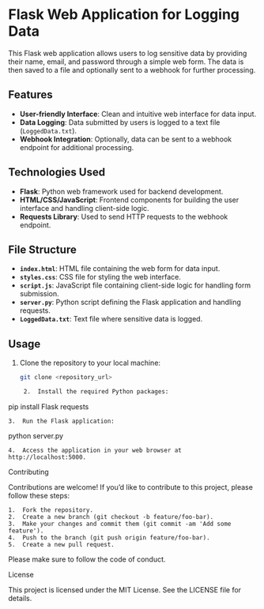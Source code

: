# Flask Web Application for Logging Data

This Flask web application allows users to log sensitive data by providing their name, email, and password through a simple web form. The data is then saved to a file and optionally sent to a webhook for further processing.

## Features

- **User-friendly Interface**: Clean and intuitive web interface for data input.
- **Data Logging**: Data submitted by users is logged to a text file (`LoggedData.txt`).
- **Webhook Integration**: Optionally, data can be sent to a webhook endpoint for additional processing.

## Technologies Used

- **Flask**: Python web framework used for backend development.
- **HTML/CSS/JavaScript**: Frontend components for building the user interface and handling client-side logic.
- **Requests Library**: Used to send HTTP requests to the webhook endpoint.

## File Structure

- **`index.html`**: HTML file containing the web form for data input.
- **`styles.css`**: CSS file for styling the web interface.
- **`script.js`**: JavaScript file containing client-side logic for handling form submission.
- **`server.py`**: Python script defining the Flask application and handling requests.
- **`LoggedData.txt`**: Text file where sensitive data is logged.

## Usage

1. Clone the repository to your local machine:

   ```bash
   git clone <repository_url>

	2.	Install the required Python packages:

pip install Flask requests


	3.	Run the Flask application:

python server.py


	4.	Access the application in your web browser at http://localhost:5000.

Contributing

Contributions are welcome! If you’d like to contribute to this project, please follow these steps:

	1.	Fork the repository.
	2.	Create a new branch (git checkout -b feature/foo-bar).
	3.	Make your changes and commit them (git commit -am 'Add some feature').
	4.	Push to the branch (git push origin feature/foo-bar).
	5.	Create a new pull request.

Please make sure to follow the code of conduct.

License

This project is licensed under the MIT License. See the LICENSE file for details.
